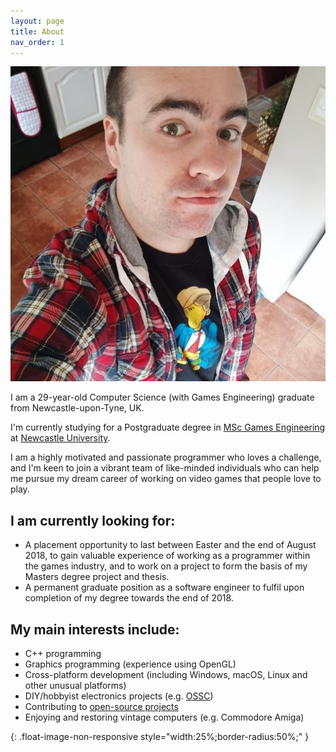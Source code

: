 ```yaml
---
layout: page
title: About
nav_order: 1
---
```


![me]

I am a 29-year-old Computer Science (with Games Engineering) graduate from Newcastle-upon-Tyne, UK.

I'm currently studying for a Postgraduate degree in [MSc Games Engineering](http://www.ncl.ac.uk/postgraduate/courses/degrees/computer-game-engineering-msc/) at [Newcastle University](http://www.ncl.ac.uk/).

I am a highly motivated and passionate programmer who loves a challenge, and I'm keen to join a vibrant team of like-minded individuals who can help me pursue my dream career of working on video games that people love to play.

## I am currently looking for:
  * A placement opportunity to last between Easter and the end of August 2018, to gain valuable experience of working as a programmer within the games industry, and to work on a project to form the basis of my Masters degree project and thesis.
  * A permanent graduate position as a software engineer to fulfil upon completion of my degree towards the end of 2018.

## My main interests include:
  * C++ programming
  * Graphics programming (experience using OpenGL)
  * Cross-platform development (including Windows, macOS, Linux and other unusual platforms)
  * DIY/hobbyist electronics projects (e.g. [OSSC](http://junkerhq.net/xrgb/index.php?title=OSSC))
  * Contributing to [open-source projects](http://github.com/milkytracker/milkytracker/)
  * Enjoying and restoring vintage computers (e.g. Commodore Amiga)

[me]: /assets/photos/me.jpg "Dale"
{: .float-image-non-responsive style="width:25%;border-radius:50%;" }